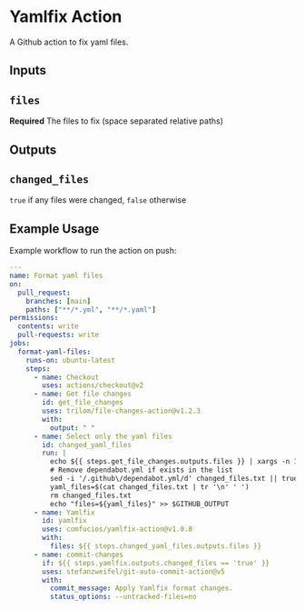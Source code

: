 # Yamlfix Action

A Github action to fix yaml files.

## Inputs

## `files`

**Required** The files to fix (space separated relative paths)

## Outputs

## `changed_files`

`true` if any files were changed, `false` otherwise

## Example Usage

Example workflow to run the action on push:

```yaml
---
name: Format yaml files
on:
  pull_request:
    branches: [main]
    paths: ["**/*.yml", "**/*.yaml"]
permissions:
  contents: write
  pull-requests: write
jobs:
  format-yaml-files:
    runs-on: ubuntu-latest
    steps:
      - name: Checkout
        uses: actions/checkout@v2
      - name: Get file changes
        id: get_file_changes
        uses: trilom/file-changes-action@v1.2.3
        with:
          output: " "
      - name: Select only the yaml files
        id: changed_yaml_files
        run: |
          echo ${{ steps.get_file_changes.outputs.files }} | xargs -n 1 | grep -E "\.yml$|\.yaml$" > changed_files.txt
          # Remove dependabot.yml if exists in the list
          sed -i '/.github\/dependabot.yml/d' changed_files.txt || true
          yaml_files=$(cat changed_files.txt | tr '\n' ' ')
          rm changed_files.txt
          echo "files=${yaml_files}" >> $GITHUB_OUTPUT
      - name: Yamlfix
        id: yamlfix
        uses: comfucios/yamlfix-action@v1.0.8
        with:
          files: ${{ steps.changed_yaml_files.outputs.files }}
      - name: commit-changes
        if: ${{ steps.yamlfix.outputs.changed_files == 'true' }}
        uses: stefanzweifel/git-auto-commit-action@v5
        with:
          commit_message: Apply Yamlfix format changes.
          status_options: --untracked-files=no
```

